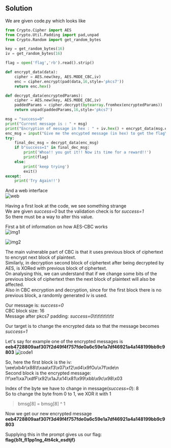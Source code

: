 ## Solution

We are given code.py which looks like  
```python
from Crypto.Cipher import AES
from Crypto.Util.Padding import pad,unpad
from Crypto.Random import get_random_bytes

key = get_random_bytes(16)
iv = get_random_bytes(16)

flag = open('flag','rb').read().strip()

def encrypt_data(data):
    cipher = AES.new(key, AES.MODE_CBC,iv)
    enc = cipher.encrypt(pad(data,16,style='pkcs7'))
    return enc.hex()

def decrypt_data(encryptedParams):
    cipher = AES.new(key, AES.MODE_CBC,iv)
    paddedParams = cipher.decrypt(bytearray.fromhex(encryptedParams))
    return unpad(paddedParams,16,style='pkcs7')

msg = "success=0"
print("Current message is : " + msg)
print("Encryption of message in hex : " + iv.hex() + encrypt_data(msg.encode('utf-8')))
enc_msg = input("Give me the encypted message (in hex) to get the flag\n")
try:
    final_dec_msg = decrypt_data(enc_msg)
    if b"success=1" in final_dec_msg:
        print('Whoa!! you got it!! Now its time for a reward!!')
        print(flag)
    else:
        print('keep trying')
        exit()
except:
    print('Try Again!!')
```

And a web interface  
![web](https://i.imgur.com/vr8M2Wm.png)

Having a first look at the code, we see something strange  
We are given *success=0* but the validation check is for *success=1*  
So there must be a way to alter this value.  

First a bit of information on how AES-CBC works  
![img1](https://dr3dd.gitlab.io/favicon/902px-CBC_encryption.svg.jpg)

![img2](https://dr3dd.gitlab.io/favicon/902px-CBC_encryption.svg.jpg)

The main vulnerable part of CBC is that it uses previous block of ciphertext to encrypt next block of plaintext.  
Similarly, in decryption second block of ciphertext after being decrypted by AES, is XORed with previous block of ciphertext.  
On analysing this, we can understand that if we change some bits of the previous block of ciphertext then the next block of plaintext will also be affected.  
Also in CBC encryption and decryption, since for the first block there is no previous block, a randomly generated iv is used.  

Our message is: *success=0*  
CBC block size: 16  
Message after pkcs7 padding: *success=0\t\t\t\t\t\t\t*

Our target is to change the encrypted data so that the message becomes *success=1*  

Let's say for example one of the encrypted messages is **eeb4728809aaf307f2d49f4f757fde0a6c59e1a7df46921a4a148199bb9c9803**
![code1](https://i.imgur.com/6plMSvs.png)

So, here the first block is the iv: \xee\xb4r\x88\t\xaa\xf3\x07\xf2\xd4\x9fOu\x7f\xde\n  
Second block is the encrypted message: lY\xe1\xa7\xdfF\x92\x1aJ\x14\x81\x99\xbb\x9c\x98\x03  

Index of the byte we have to change in message(*success=0*): 8  
So to change the byte from 0 to 1, we XOR it with 1
> bmsg[8] = bmsg[8] ^ 1

Now we get our new encrypted message **eeb4728809aaf307f3d49f4f757fde0a6c59e1a7df46921a4a148199bb9c9803**

Supplying this in the prompt gives us our flag: **flag{b1t_fl1pp1ng_4tt4ck_esdtjf}**
